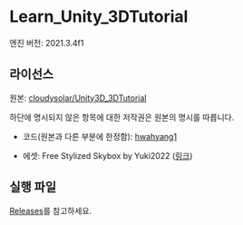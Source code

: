 # Learn_Unity_3DTutorial

엔진 버전: 2021.3.4f1

## 라이선스

원본: [cloudysolar/Unity3D_3DTutorial](https://github.com/cloudysolar/Unity3D_3DTutorial)

하단에 명시되지 않은 항목에 대한 저작권은 원본의 명시를 따릅니다.

- 코드(원본과 다른 부분에 한정함): [hwahyang1](https://github.com/hwahyang1)

- 에셋: Free Stylized Skybox by Yuki2022 ([링크](https://assetstore.unity.com/packages/2d/textures-materials/sky/free-stylized-skybox-212257))

## 실행 파일

[Releases](https://github.com/hwahyang1/Learn_Unity_3DTutorial/releases)를 참고하세요.